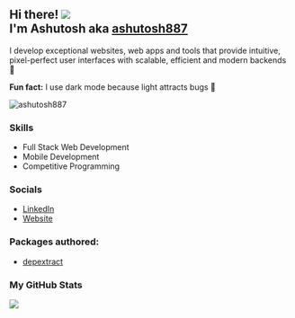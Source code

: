 Hi there! ![](https://user-images.githubusercontent.com/18350557/176309783-0785949b-9127-417c-8b55-ab5a4333674e.gif)
</br>
I'm Ashutosh aka <a href="https://www.ashutosh887.me/" target="_blank">ashutosh887</a>
-------------

I develop exceptional websites, web apps and tools that provide intuitive, pixel-perfect user interfaces with scalable, efficient and modern backends 🚀

**Fun fact:** I use dark mode because light attracts bugs 🙂

<p align="left"> <img src="https://komarev.com/ghpvc/?username=ashutosh887&label=Profile%20views&color=0e75b6&style=flat" alt="ashutosh887" /> </p>
                  
### Skills 
* Full Stack Web Development
* Mobile Development
* Competitive Programming

### Socials          
- [LinkedIn](https://www.linkedin.com/in/ashutosh887/)
- [Website](https://www.ashutosh887.me/)

### Packages authored:
- [depextract](https://www.npmjs.com/package/depextract)

### My GitHub Stats
<a href="http://www.github.com/ashutosh887"><img src="https://github-readme-streak-stats.herokuapp.com/?user=ashutosh887&stroke=ffffff&background=1c1917&ring=0891b2&fire=0891b2&currStreakNum=ffffff&currStreakLabel=0891b2&sideNums=ffffff&sideLabels=ffffff&dates=ffffff&hide_border=true" /></a>
